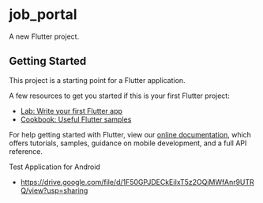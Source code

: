 # job_portal

A new Flutter project.

## Getting Started

This project is a starting point for a Flutter application.

A few resources to get you started if this is your first Flutter project:

- [Lab: Write your first Flutter app](https://flutter.dev/docs/get-started/codelab)
- [Cookbook: Useful Flutter samples](https://flutter.dev/docs/cookbook)

For help getting started with Flutter, view our
[online documentation](https://flutter.dev/docs), which offers tutorials,
samples, guidance on mobile development, and a full API reference.


Test Application for Android 
- https://drive.google.com/file/d/1F50GPJDECkEiIxT5z2OQjMWfAnr9UTRQ/view?usp=sharing
